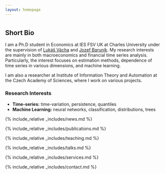 ```yaml
---
layout: homepage
---
```


<h1 id="about-me"></h1>

<!-- <h2 style="margin: 60px 0px 10px;">Short Bio</h2> -->
<h2>Short Bio</h2>

I am a Ph.D student in Economics at IES FSV UK at Charles University under the supervision of [Lukáš Vácha](https://www.utia.cas.cz/cs/people/vacha) and [Jozef Baruník](https://barunik.github.io). My research interests are mainly in both macroeconomics and financial time series analysis. Particularly, the interest focuses on estimation methods, dependence of time series in various dimensions, and machine learning.

I am also a researcher at Institute of Information Theory and Automation at the Czech Academy of Sciences, where I work on various projects.

### Research Interests

- **Time-series:** time-variation, persistence, quantiles
- **Machine Learning:** neural networks, classification, distributions, trees

{% include_relative _includes/news.md %}

{% include_relative _includes/publications.md %}

{% include_relative _includes/teaching.md %}

{% include_relative _includes/talks.md %}

{% include_relative _includes/services.md %}

{% include_relative _includes/contact.md %}


